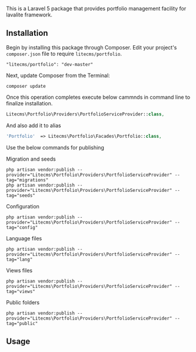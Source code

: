 This is a Laravel 5 package that provides portfolio management facility for lavalite framework.

## Installation

Begin by installing this package through Composer. Edit your project's `composer.json` file to require `litecms/portfolio`.

    "litecms/portfolio": "dev-master"

Next, update Composer from the Terminal:

    composer update

Once this operation completes execute below cammnds in command line to finalize installation.

```php
Litecms\Portfolio\Providers\PortfolioServiceProvider::class,

```

And also add it to alias

```php
'Portfolio'  => Litecms\Portfolio\Facades\Portfolio::class,
```

Use the below commands for publishing

Migration and seeds

    php artisan vendor:publish --provider="Litecms\Portfolio\Providers\PortfolioServiceProvider" --tag="migrations"
    php artisan vendor:publish --provider="Litecms\Portfolio\Providers\PortfolioServiceProvider" --tag="seeds"

Configuration

    php artisan vendor:publish --provider="Litecms\Portfolio\Providers\PortfolioServiceProvider" --tag="config"

Language files

    php artisan vendor:publish --provider="Litecms\Portfolio\Providers\PortfolioServiceProvider" --tag="lang"

Views files

    php artisan vendor:publish --provider="Litecms\Portfolio\Providers\PortfolioServiceProvider" --tag="views"
    

Public folders

    php artisan vendor:publish --provider="Litecms\Portfolio\Providers\PortfolioServiceProvider" --tag="public"

## Usage



